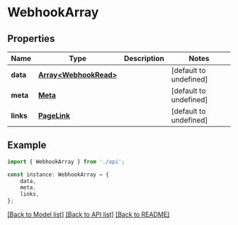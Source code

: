 # WebhookArray


## Properties

Name | Type | Description | Notes
------------ | ------------- | ------------- | -------------
**data** | [**Array&lt;WebhookRead&gt;**](WebhookRead.md) |  | [default to undefined]
**meta** | [**Meta**](Meta.md) |  | [default to undefined]
**links** | [**PageLink**](PageLink.md) |  | [default to undefined]

## Example

```typescript
import { WebhookArray } from './api';

const instance: WebhookArray = {
    data,
    meta,
    links,
};
```

[[Back to Model list]](../README.md#documentation-for-models) [[Back to API list]](../README.md#documentation-for-api-endpoints) [[Back to README]](../README.md)

